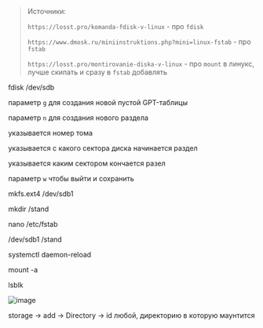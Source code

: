 > Источники:
>
> `https://losst.pro/komanda-fdisk-v-linux` - про `fdisk`
>
> `https://www.dmosk.ru/miniinstruktions.php?mini=linux-fstab` - про `fstab`
>
> `https://losst.pro/montirovanie-diska-v-linux` - про `mount` в линукс, лучше скипать и сразу в `fstab` добавлять
>
fdisk /dev/sdb

параметр `g` для создания новой пустой GPT-таблицы

параметр `n` для создания нового раздела

указывается номер тома

указывается с какого сектора диска начинается раздел

указывается каким сектором кончается разел

параметр `w` чтобы выйти и сохранить

mkfs.ext4 /dev/sdb1

mkdir /stand

nano /etc/fstab

/dev/sdb1 /stand

systemctl daemon-reload

mount -a 

lsblk

![image](https://github.com/user-attachments/assets/a3e1e2d5-e6cf-4bd4-9d40-1be7145f2a4e)


storage -> add -> Directory -> id любой, директорию в которую маунтится
